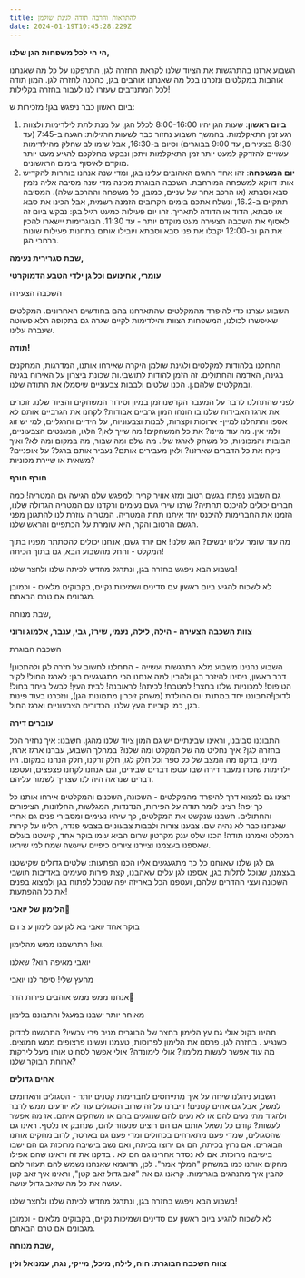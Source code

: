 ```yaml
---
title: להתראות והרבה תודה לגינת שולמן
date: 2024-01-19T10:45:28.229Z
---
```

**הי הי לכל משפחות הגן שלנו,**

השבוע ארזנו בהתרגשות את הציוד שלנו לקראת החזרה לגן, התרפקנו על כל מה שאנחנו אוהבות במקלטים ונזכרנו בכל מה שאנחנו אוהבים בגן, כהכנה לחזרה לגן. המון תודה לכל המתנדבים שעזרו לנו לעבור בחזרה בקלילות!

ביום ראשון כבר ניפגש בגן! מזכירות ש:

1. **ביום ראשון**: שעות הגן יהיו 8:00-16:00 לכלל הגן, על מנת לתת לילדימות ולצוות רגע זמן התאקלמות. בהמשך השבוע נחזור כבר לשעות הרגילות: הגעה ב-7:45 (עד 8:30 בצעירים, עד 9:00 בבוגרים) וסיום ב-16:30, אבל שימו לב שחלק מהילדימות עשויים להזדקק למעט יותר זמן התאקלמות ויתכן ונבקש מחלקכם להגיע מעט יותר מוקדם לאיסוף בימים הראשונים.
2. **יום המשפחה**: זהו אחד החגים האהובים עלינו בגן, ומדי שנה אנחנו בוחרות להקדיש אותו דווקא למשפחה המורחבת. השכבה הבוגרת מכינה מדי שנה מסיבה אליה נזמין סבא וסבתא (או הרכב אחר של שניים, כמובן, כל משפחה וההרכב שלה). המסיבה תתקיים ב-16.2, ונשלח אתכם בימים הקרובים הזמנה רשמית, אבל הכינו את סבא או סבתא, הדוד או הדודה לתאריך. זהו יום פעילות כמעט רגיל בגן: נבקש ביום זה לאסוף את השכבה הצעירה מעט מוקדם יותר - עד 11:30. הבוגרימות יישארו להכין את הגן וב-12:00 יקבלו את פני סבא וסבתא ויובילו אותם בתחנות פעילות שונות ברחבי הגן.



**שבת סגרירית נעימה,**

**עומרי, אחינועם וכל גן ילדי הטבע הדמוקרטי**



השכבה הצעירה

השבוע עצרנו כדי להיפרד מהמקלטים שהתארחנו בהם בחודשים האחרונים. המקלטים שאיפשרו לכולנו, המשפחות הצוות והילדימות לקיים שגרה גם בתקופה הלא פשוטה שעברה עלינו.

**תודה!**

התחלנו בלהודות למקלטים ולגינת שולמן היקרה שאירחו אותנו, המדרגות, המתקנים בגינה, האדמה והחתולים. זה הזמן להודות לתושבי.ות שכונת ביצרון על האירוח בגינה ובמקלטים שלהם.ן. הכנו שלטים ולבבות צבעוניים שיסמלו את התודה שלנו.

לפני שהתחלנו לדבר על המעבר הקדשנו זמן במיון וסידור המשחקים והציוד שלנו. זוכרים את ארגז האבידות שלנו בו הונחו המון גרביים אבודות? לקחנו את הגרביים אותם לא אספו והתחלנו למיין- ארוכות וקצרות, לבנות וצבעוניות, על הידיים והרגליים, למי יש זוג ולמי אין. מה עוד מיינו? את כל המשחקים! מה שייך לאן? הלגו, המגנטים הצבעוניים, הבובות והמכוניות, כל משחק לארגז שלו. מה שלם ומה שבור, מה במקום ומה לא? ואיך ניקח את כל הדברים שארזנו? ולאן מעבירים אותם? נעביר אותם ברגל? על אופניים? משאית או שיירת מכוניות?

**חורף חורף**

גם השבוע נפתח בגשם רטוב ומזג אוויר קריר ולמפגש שלנו הגיעה גם המטריה! כמה חברים יכולים להיכנס תחתיה? שרנו שירי גשם נעימים ורקדנו עם המטריה הגדולה שלנו, הזמנו את החברימות להיכנס יחד איתנו תחת המטריה. המטריה עוזרת לנו להתגונן מפני הגשם הרטוב והקר, היא שומרת על הכתפיים והראש שלנו.

מה עוד שומר עלינו יבשים? הגג שלנו! אם יורד גשם, אנחנו יכולים להסתתר מפניו בתוך המקלט - והחל מהשבוע הבא, גם בתוך הכיתה!

בשבוע הבא ניפגש בחזרה בגן, ונתרגל מחדש לכיתה שלנו ולחצר שלנו!

לא לשכוח להגיע ביום ראשון עם סדינים ושמיכות נקיים, בקבוקים מלאים - וכמובן מגבונים אם טרם הבאתם.

שבת מנוחה,

**צוות השכבה הצעירה - הילה, לילה, נעמי, שירז, גבי, ענבר, אלמוג ורוני**

השכבה הבוגרת

השבוע נהנינו משבוע מלא התרגשות ועשייה - התחלנו לחשוב על חזרה לגן ולהתכונן! דבר ראשון, ניסינו להיזכר בגן ולהבין למה אנחנו הכי מתגעגעים בגן: לארגז החול! לקיר הטיפוס! למכוניות שלנו בחצר! למטבח! לכיתה! לראובנה! לבית העץ! לבשל ביחד בחול! לדוכן!התבוננו יחד במתנת יום ההולדת (משחק זיכרון מתמונות הגן), ונזכרנו בעוד פינות בגן, כמו קוביות העץ שלנו, הכדורים הצבעוניים וארגז החול.

**עוברים דירה**

התבוננו סביבנו, וראינו שבינתיים יש גם המון ציוד שלנו מהגן. חשבנו: איך נחזיר הכל בחזרה לגן? איך נחליט מה של המקלט ומה שלנו? במהלך השבוע, עברנו ארגז ארגז, מיינו, בדקנו מה המצב של כל ספר וכל חלק לגו, חלק זרקנו, חלק הנחנו במקום. היו ילדימות שזכרו מעבר דירה שבו עטפו דברים שבירים, וגם אנחנו לקחנו פצפצים, ועטפנו דברים שנראה היה לנו שצריך לשמור עליהם.

רצינו גם למצוא דרך להיפרד מהמקלטים - השכונה, השכנים והמקלטים אירחו אותנו כל כך יפה! רצינו לומר תודה על הפירות, הנדנדות, המגלשות, החלזונות, הציפורים והחתולים. חשבנו שנקשט את המקלטים, כך שיהיו נעימים ומסבירי פנים גם אחרי שאנחנו כבר לא נהיה שם. צבענו צורות ולבבות צבעוניים בצבעי פנדה, תלינו על קירות המקלט ואמרנו תודה! הכנו שלט ענק מקרטון שרום הביא עימו בוקר אחד, קישטנו בעלים שאספנו בעצמנו וציירנו ציורים כיפיים שיעשה שמח למי שיראו.

גם לגן שלנו שאנחנו כל כך מתגעגעים אליו הכנו הפתעות: שלטים גדולים שקישטנו בעצמנו, שנוכל לתלות בגן, אספנו לגן עלים שאהבנו, קצת פירות טעימים באדיבות תושבי השכונה ועצי ההדרים שלהם, ועטפנו הכל באריזה יפה שנוכל לפתוח בגן ולמצוא בפנים את כל ההפתעות!

**הלימון של יואבי🍋**

בוקר אחד יואבי בא לגן עם לימון ע צ ו ם

ואו! התרשמנו ממש מהלימון.

יואבי מאיפה הוא? שאלנו

מהעץ שלי! סיפר לנו יואבי

אנחנו ממש ממש אוהבים פירות הדר🍊

מאוחר יותר ישבנו במעגל והתבוננו בלימון

תהינו בקול אולי גם עץ הלימון בחצר של הבוגרים מניב פרי עכשיו? התרגשנו לבדוק כשנגיע . בחזרה לגן. פרסנו את הלימון לפרוסות, טעמנו ועשינו פרצופים ממש חמוצים. מה עוד אפשר לעשות מלימון? אולי לימונדה? אולי אפשר לסחוט אותו מעל לירקות ארוחת הבוקר שלנו?

**אחים גדולים**

השבוע ניהלנו שיחה על איך מתייחסים לחברימות קטנים יותר - הסגולים והאדומים למשל, אבל גם אחים קטנים! דיברנו על זה שרוב הסגולים עוד לא יודעים ממש לדבר ולהגיד מתי נעים להם או לא נעים להם שנוגעים בהם או משחקים איתם. אז מה אפשר לעשות? קודם כל נשאל אותם אם הם רוצים שנעזור להם, שנחבק או נלטף. ראינו גם שהסגולים, שמדי פעם מתארחים בכחולים ומדי פעם גם בארטר, לרוב מחקים אותנו הבוגרים. אם נרוץ בכיתה, הם גם ירוצו בכיתה, ואם נשב בישיבה מרוכזת גם הם ישבו בישיבה מרוכזת. אם לא נסדר אחרינו גם הם לא . בדקנו את זה וראינו שהם אפילו מחקים אותנו כמו במשחק "המלך אמר". לכן, הדוגמא שאנחנו נשמש להם תעזור להם להבין איך מתנהגים בוגרימות. קראנו גם את "זאב גדול זאב קטן", וראינו איך זאב קטן עושה את כל מה שזאב גדול עושה.

בשבוע הבא ניפגש בחזרה בגן, ונתרגל מחדש לכיתה שלנו ולחצר שלנו!

לא לשכוח להגיע ביום ראשון עם סדינים ושמיכות נקיים, בקבוקים מלאים - וכמובן מגבונים אם טרם הבאתם.

**שבת מנוחה,**

**צוות השכבה הבוגרת: חוה, לילה, מיכל, מייקי, נגה, עמנואל ולין**